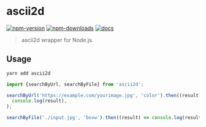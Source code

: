 # ascii2d

[![npm-version]][npm-url]
[![npm-downloads]][npm-url]
[![docs]][docs-url]

[npm-version]: https://badgen.net/npm/v/ascii2d
[npm-downloads]: https://badgen.net/npm/dt/ascii2d
[npm-url]: https://npmjs.org/package/ascii2d
[docs]: https://badgen.net/badge/documentation/available/purple
[docs-url]: https://k0kag3.github.io/ascii2d/modules/_ascii2d_.html

> ascii2d wrapper for Node.js.

## Usage

```bash
yarn add ascii2d
```

```js
import {searchByUrl, searchByFile} from 'ascii2d';

searchByUrl('https://example.com/yourimage.jpg', 'color').then((result) =>
  console.log(result),
);

searchByFile('./input.jpg', 'bovw').then((result) => console.log(result));
```
